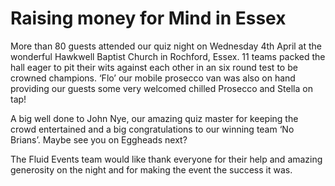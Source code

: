 # Raising money for Mind in Essex

More than 80 guests attended our quiz night on Wednesday 4th April at the wonderful Hawkwell Baptist Church in Rochford, Essex. 11 teams packed the hall eager to pit their wits against each other in an six round test to be crowned champions. ‘Flo’ our mobile prosecco van was also on hand providing our guests some very welcomed chilled Prosecco and Stella on tap!

A big well done to John Nye, our amazing quiz master for keeping the crowd entertained and a big congratulations to our winning team ‘No Brians’. Maybe see you on Eggheads next?
 
The Fluid Events team would like thank everyone for their help and amazing generosity on the night and for making the event the success it was.